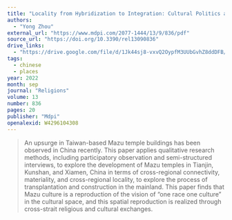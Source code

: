 ```yaml
---
title: "Locality from Hybridization to Integration: Cultural Politics and Space Production of Taiwan Mazu Temples in Mainland China"
authors:
  - "Yong Zhou"
external_url: "https://www.mdpi.com/2077-1444/13/9/836/pdf"
source_url: "https://doi.org/10.3390/rel13090836"
drive_links:
  - "https://drive.google.com/file/d/1Jk44sj8-vxvQ2OypfM3UUbGvhZ8ddDFB/view?usp=drivesdk"
tags:
  - chinese
  - places
year: 2022
month: sep
journal: "Religions"
volume: 13
number: 836
pages: 20
publisher: "Mdpi"
openalexid: W4296104308
---
```


> An upsurge in Taiwan-based Mazu temple buildings has been observed in China recently.
> This paper applies qualitative research methods, including participatory observation and semi-structured interviews, to explore the development of Mazu temples in Tianjin, Kunshan, and Xiamen, China in terms of cross-regional connectivity, materiality, and cross-regional locality, to explore the process of transplantation and construction in the mainland.
> This paper finds that Mazu culture is a reproduction of the vision of “one race one culture” in the cultural space, and this spatial reproduction is realized through cross-strait religious and cultural exchanges.
